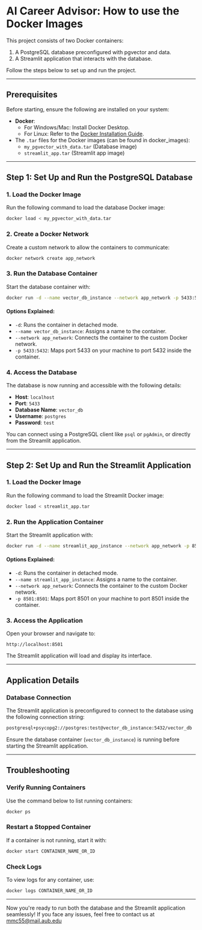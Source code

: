 # AI Career Advisor: How to use the Docker Images

This project consists of two Docker containers:

1. A PostgreSQL database preconfigured with pgvector and data.
2. A Streamlit application that interacts with the database.

Follow the steps below to set up and run the project.

---

## Prerequisites

Before starting, ensure the following are installed on your system:

- **Docker**:
  - For Windows/Mac: Install Docker Desktop.
  - For Linux: Refer to the [Docker Installation Guide](https://docs.docker.com/get-docker/).
- The `.tar` files for the Docker images (can be found in docker_images):
  - `my_pgvector_with_data.tar` (Database image)
  - `streamlit_app.tar` (Streamlit app image)

---

## Step 1: Set Up and Run the PostgreSQL Database

### 1. Load the Docker Image
Run the following command to load the database Docker image:
```bash
docker load < my_pgvector_with_data.tar
```

### 2. Create a Docker Network
Create a custom network to allow the containers to communicate:
```bash
docker network create app_network
```

### 3. Run the Database Container
Start the database container with:
```bash
docker run -d --name vector_db_instance --network app_network -p 5433:5432 my_pgvector_with_data
```

#### Options Explained:
- `-d`: Runs the container in detached mode.
- `--name vector_db_instance`: Assigns a name to the container.
- `--network app_network`: Connects the container to the custom Docker network.
- `-p 5433:5432`: Maps port 5433 on your machine to port 5432 inside the container.

### 4. Access the Database
The database is now running and accessible with the following details:

- **Host**: `localhost`
- **Port**: `5433`
- **Database Name**: `vector_db`
- **Username**: `postgres`
- **Password**: `test`

You can connect using a PostgreSQL client like `psql` or `pgAdmin`, or directly from the Streamlit application.

---

## Step 2: Set Up and Run the Streamlit Application

### 1. Load the Docker Image
Run the following command to load the Streamlit Docker image:
```bash
docker load < streamlit_app.tar
```

### 2. Run the Application Container
Start the Streamlit application with:
```bash
docker run -d --name streamlit_app_instance --network app_network -p 8501:8501 streamlit_app
```

#### Options Explained:
- `-d`: Runs the container in detached mode.
- `--name streamlit_app_instance`: Assigns a name to the container.
- `--network app_network`: Connects the container to the custom Docker network.
- `-p 8501:8501`: Maps port 8501 on your machine to port 8501 inside the container.

### 3. Access the Application
Open your browser and navigate to:
```
http://localhost:8501
```
The Streamlit application will load and display its interface.

---

## Application Details

### Database Connection
The Streamlit application is preconfigured to connect to the database using the following connection string:
```bash
postgresql+psycopg2://postgres:test@vector_db_instance:5432/vector_db
```
Ensure the database container (`vector_db_instance`) is running before starting the Streamlit application.

---

## Troubleshooting

### Verify Running Containers
Use the command below to list running containers:
```bash
docker ps
```

### Restart a Stopped Container
If a container is not running, start it with:
```bash
docker start CONTAINER_NAME_OR_ID
```

### Check Logs
To view logs for any container, use:
```bash
docker logs CONTAINER_NAME_OR_ID
```

---

Now you're ready to run both the database and the Streamlit application seamlessly! If you face any issues, feel free to contact us at mmc55@mail.aub.edu

